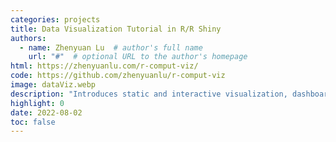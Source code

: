 ```yaml
---
categories: projects
title: Data Visualization Tutorial in R/R Shiny
authors:
  - name: Zhenyuan Lu  # author's full name
    url: "#"  # optional URL to the author's homepage
html: https://zhenyuanlu.com/r-comput-viz/
code: https://github.com/zhenyuanlu/r-comput-viz
image: dataViz.webp
description: "Introduces static and interactive visualization, dashboard, and web app in R/R Shiny."
highlight: 0
date: 2022-08-02
toc: false
---
```

